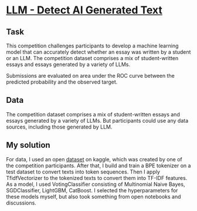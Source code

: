 # [LLM - Detect AI Generated Text](https://www.kaggle.com/competitions/llm-detect-ai-generated-text/overview)
## Task
This competition challenges participants to develop a machine learning model that can accurately detect whether an essay was written by a student or an LLM. 
The competition dataset comprises a mix of student-written essays and essays generated by a variety of LLMs.  
  
Submissions are evaluated on area under the ROC curve between the predicted probability and the observed target.
## Data
The competition dataset comprises a mix of student-written essays and essays generated by a variety of LLMs. 
But participants could use any data sources, including those generated by LLM.
## My solution
For data, I used an open [dataset](https://www.kaggle.com/datasets/thedrcat/daigt-v2-train-dataset) on kaggle, which was created by one of the competition participants.
After that, I build and train a BPE tokenizer on a test dataset to convert texts into token sequences. 
Then I apply TfidfVectorizer to the tokenized texts to convert them into TF-IDF features.
As a model, I used VotingClassifier consisting of Multinomial Naive Bayes, SGDClassifier, LightGBM, CatBoost. 
I selected the hyperparameters for these models myself, but also took something from open notebooks and discussions.
